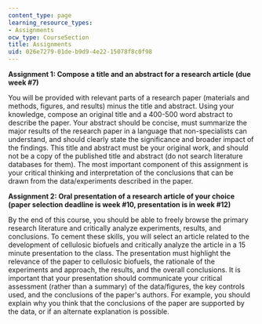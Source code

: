 ```yaml
---
content_type: page
learning_resource_types:
- Assignments
ocw_type: CourseSection
title: Assignments
uid: 026e7279-01de-b9d9-4e22-15078f8c0f98
---
```


**Assignment 1: Compose a title and an abstract for a research article (due week #7)**

You will be provided with relevant parts of a research paper (materials and methods, figures, and results) minus the title and abstract. Using your knowledge, compose an original title and a 400-500 word abstract to describe the paper. Your abstract should be concise, must summarize the major results of the research paper in a language that non-specialists can understand, and should clearly state the significance and broader impact of the findings. This title and abstract must be your original work, and should not be a copy of the published title and abstract (do not search literature databases for them). The most important component of this assignment is your critical thinking and interpretation of the conclusions that can be drawn from the data/experiments described in the paper.

**Assignment 2: Oral presentation of a research article of your choice (paper selection deadline is week #10, presentation is in week #12)**

By the end of this course, you should be able to freely browse the primary research literature and critically analyze experiments, results, and conclusions. To cement these skills, you will select an article related to the development of cellulosic biofuels and critically analyze the article in a 15 minute presentation to the class. The presentation must highlight the relevance of the paper to cellulosic biofuels, the rationale of the experiments and approach, the results, and the overall conclusions. It is important that your presentation should communicate your critical assessment (rather than a summary) of the data/figures, the key controls used, and the conclusions of the paper's authors. For example, you should explain why you think that the conclusions of the paper are supported by the data, or if an alternate explanation is possible.